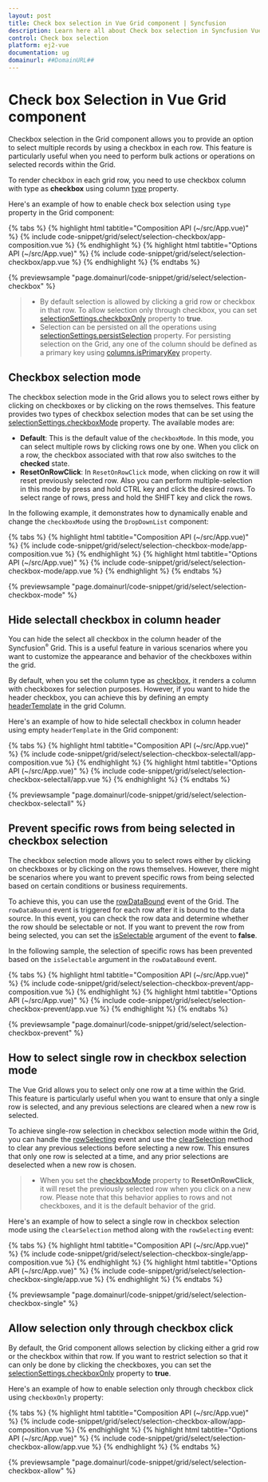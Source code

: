 ```yaml
---
layout: post
title: Check box selection in Vue Grid component | Syncfusion
description: Learn here all about Check box selection in Syncfusion Vue Grid component of Syncfusion Essential JS 2 and more.
control: Check box selection 
platform: ej2-vue
documentation: ug
domainurl: ##DomainURL##
---
```


# Check box Selection in Vue Grid component

Checkbox selection in the Grid component allows you to provide an option to select multiple records by using a checkbox in each row. This feature is particularly useful when you need to perform bulk actions or operations on selected records within the Grid.

To render checkbox in each grid row, you need to use checkbox column with type as **checkbox** using column [type](https://ej2.syncfusion.com/vue/documentation/api/grid/column/#type) property.

Here's an example of how to enable check box selection using `type` property in the Grid component:

{% tabs %}
{% highlight html tabtitle="Composition API (~/src/App.vue)" %}
{% include code-snippet/grid/select/selection-checkbox/app-composition.vue %}
{% endhighlight %}
{% highlight html tabtitle="Options API (~/src/App.vue)" %}
{% include code-snippet/grid/select/selection-checkbox/app.vue %}
{% endhighlight %}
{% endtabs %}
        
{% previewsample "page.domainurl/code-snippet/grid/select/selection-checkbox" %}

>* By default selection is allowed by clicking a grid row or checkbox in that row. To allow selection only through checkbox, you can set [selectionSettings.checkboxOnly](https://ej2.syncfusion.com/vue/documentation/api/grid/selectionSettings/#checkboxonly) property to **true**.
> * Selection can be persisted on all the operations using [selectionSettings.persistSelection](https://ej2.syncfusion.com/vue/documentation/api/grid/selectionSettings/#persistselection) property. For persisting selection on the Grid, any one of the column should be defined as a primary key using [columns.isPrimaryKey](https://ej2.syncfusion.com/vue/documentation/api/grid/column/#isprimarykey) property.

## Checkbox selection mode

The checkbox selection mode in the Grid allows you to select rows either by clicking on checkboxes or by clicking on the rows themselves. This feature provides two types of checkbox selection modes that can be set using the [selectionSettings.checkboxMode](https://ej2.syncfusion.com/vue/documentation/api/grid/selectionSettings/#checkboxmode) property. The available modes are:

* **Default**: This is the default value of the `checkboxMode`. In this mode, you can select multiple rows by clicking rows one by one. When you click on a row, the checkbox associated with that row also switches to the **checked** state.
* **ResetOnRowClick**: In `ResetOnRowClick` mode, when clicking on row it will reset previously selected row. Also you can perform multiple-selection in this mode by press and hold CTRL key and click the desired rows. To select range of rows, press and hold the SHIFT key and click the rows.

In the following example, it demonstrates how to dynamically enable and change the `checkboxMode` using the `DropDownList` component:

{% tabs %}
{% highlight html tabtitle="Composition API (~/src/App.vue)" %}
{% include code-snippet/grid/select/selection-checkbox-mode/app-composition.vue %}
{% endhighlight %}
{% highlight html tabtitle="Options API (~/src/App.vue)" %}
{% include code-snippet/grid/select/selection-checkbox-mode/app.vue %}
{% endhighlight %}
{% endtabs %}
        
{% previewsample "page.domainurl/code-snippet/grid/select/selection-checkbox-mode" %}

## Hide selectall checkbox in column header 

You can hide the select all checkbox in the column header of the Syncfusion<sup style="font-size:70%">&reg;</sup> Grid. This is a useful feature in various scenarios where you want to customize the appearance and behavior of the checkboxes within the grid.

By default, when you set the column type as [checkbox](https://ej2.syncfusion.com/vue/documentation/api/grid/column/#type), it renders a column with checkboxes for selection purposes. However, if you want to hide the header checkbox, you can achieve this by defining an empty [headerTemplate](https://ej2.syncfusion.com/vue/documentation/api/grid/column/#headertemplate) in the grid Column.

Here's an example of how to hide selectall checkbox in column header using empty `headerTemplate` in the Grid component:

{% tabs %}
{% highlight html tabtitle="Composition API (~/src/App.vue)" %}
{% include code-snippet/grid/select/selection-checkbox-selectall/app-composition.vue %}
{% endhighlight %}
{% highlight html tabtitle="Options API (~/src/App.vue)" %}
{% include code-snippet/grid/select/selection-checkbox-selectall/app.vue %}
{% endhighlight %}
{% endtabs %}
        
{% previewsample "page.domainurl/code-snippet/grid/select/selection-checkbox-selectall" %}

## Prevent specific rows from being selected in checkbox selection

The checkbox selection mode allows you to select rows either by clicking on checkboxes or by clicking on the rows themselves. However, there might be scenarios where you want to prevent specific rows from being selected based on certain conditions or business requirements.

To achieve this, you can use the [rowDataBound](https://ej2.syncfusion.com/vue/documentation/api/grid/#rowdatabound) event of the Grid. The `rowDataBound` event is triggered for each row after it is bound to the data source. In this event, you can check the row data and determine whether the row should be selectable or not. If you want to prevent the row from being selected, you can set the [isSelectable](https://ej2.syncfusion.com/vue/documentation/api/grid/rowDataBoundEventArgs/#isselectable) argument of the event to **false**.

In the following sample, the selection of specific rows has been prevented based on the `isSelectable` argument in the `rowDataBound` event.

{% tabs %}
{% highlight html tabtitle="Composition API (~/src/App.vue)" %}
{% include code-snippet/grid/select/selection-checkbox-prevent/app-composition.vue %}
{% endhighlight %}
{% highlight html tabtitle="Options API (~/src/App.vue)" %}
{% include code-snippet/grid/select/selection-checkbox-prevent/app.vue %}
{% endhighlight %}
{% endtabs %}
        
{% previewsample "page.domainurl/code-snippet/grid/select/selection-checkbox-prevent" %}

## How to select single row in checkbox selection mode

The Vue Grid allows you to select only one row at a time within the Grid. This feature is particularly useful when you want to ensure that only a single row is selected, and any previous selections are cleared when a new row is selected.

To achieve single-row selection in checkbox selection mode within the Grid, you can handle the [rowSelecting](https://ej2.syncfusion.com/vue/documentation/api/grid/#rowselecting) event and use the [clearSelection](https://ej2.syncfusion.com/vue/documentation/api/grid/#clearselection) method to clear any previous selections before selecting a new row. This ensures that only one row is selected at a time, and any prior selections are deselected when a new row is chosen.

>* When you set the [checkboxMode](https://ej2.syncfusion.com/vue/documentation/api/grid/selectionSettings/#checkboxmode) property to **ResetOnRowClick**, it will reset the previously selected row when you click on a new row. Please note that this behavior applies to rows and not checkboxes, and it is the default behavior of the grid.

Here's an example of how to select a single row in checkbox selection mode using the `clearSelection` method along with the `rowSelecting` event:

{% tabs %}
{% highlight html tabtitle="Composition API (~/src/App.vue)" %}
{% include code-snippet/grid/select/selection-checkbox-single/app-composition.vue %}
{% endhighlight %}
{% highlight html tabtitle="Options API (~/src/App.vue)" %}
{% include code-snippet/grid/select/selection-checkbox-single/app.vue %}
{% endhighlight %}
{% endtabs %}
        
{% previewsample "page.domainurl/code-snippet/grid/select/selection-checkbox-single" %}

## Allow selection only through checkbox click

By default, the Grid component allows selection by clicking either a grid row or the checkbox within that row. If you want to restrict selection so that it can only be done by clicking the checkboxes, you can set the [selectionSettings.checkboxOnly](https://ej2.syncfusion.com/vue/documentation/api/grid/selectionSettings/#checkboxonly) property to **true**.

Here's an example of how to enable selection only through checkbox click using `checkboxOnly` property:
 
{% tabs %}
{% highlight html tabtitle="Composition API (~/src/App.vue)" %}
{% include code-snippet/grid/select/selection-checkbox-allow/app-composition.vue %}
{% endhighlight %}
{% highlight html tabtitle="Options API (~/src/App.vue)" %}
{% include code-snippet/grid/select/selection-checkbox-allow/app.vue %}
{% endhighlight %}
{% endtabs %}
        
{% previewsample "page.domainurl/code-snippet/grid/select/selection-checkbox-allow" %}
